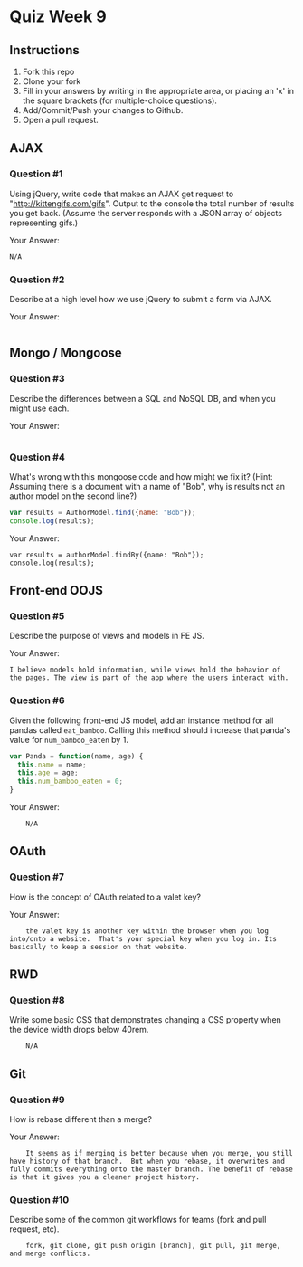 # Quiz Week 9

## Instructions

1. Fork this repo
2. Clone your fork
3. Fill in your answers by writing in the appropriate area, or placing an 'x' in
the square brackets (for multiple-choice questions).
4. Add/Commit/Push your changes to Github.
5. Open a pull request.

## AJAX

### Question #1

Using jQuery, write code that makes an AJAX get request to "http://kittengifs.com/gifs". Output to the console the total number of results you get back. (Assume the server responds with a JSON array of objects representing gifs.)

Your Answer:
```
N/A

```

### Question #2

Describe at a high level how we use jQuery to submit a form via AJAX.

Your Answer:
```We would use Promise Callbacks to submit a form via AJAX

```


## Mongo / Mongoose

### Question #3

Describe the differences between a SQL and NoSQL DB, and when you might use each.

Your Answer:
```SQL are table databases where data is represented with rows and columns.  SQL = MongoDB

```


### Question #4

What's wrong with this mongoose code and how might we fix it?
(Hint: Assuming there is a document with a name of "Bob", why is results not an author model on the second line?)

```js
var results = AuthorModel.find({name: "Bob"});
console.log(results);
```

Your Answer:
```
var results = authorModel.findBy({name: "Bob"});
console.log(results);

```

## Front-end OOJS

### Question #5

Describe the purpose of views and models in FE JS.

Your Answer:
```
I believe models hold information, while views hold the behavior of the pages. The view is part of the app where the users interact with.

```

### Question #6

Given the following front-end JS model, add an instance method for all pandas called `eat_bamboo`. Calling this method should increase that panda's value for `num_bamboo_eaten` by 1.

```js
var Panda = function(name, age) {
  this.name = name;
  this.age = age;
  this.num_bamboo_eaten = 0;
}
```

Your Answer:
```
	N/A
```


## OAuth

### Question #7

How is the concept of OAuth related to a valet key?

Your Answer:
```
	the valet key is another key within the browser when you log into/onto a website.  That's your special key when you log in. Its basically to keep a session on that website.
```


## RWD

### Question #8

Write some basic CSS that demonstrates changing a CSS property when the device width drops below 40rem.

```
	N/A
```

## Git

### Question #9

How is rebase different than a merge?

Your Answer:
```
	It seems as if merging is better because when you merge, you still have history of that branch.  But when you rebase, it overwrites and fully commits everything onto the master branch. The benefit of rebase is that it gives you a cleaner project history.
```

### Question #10

Describe some of the common git workflows for teams (fork and pull request, etc).

```
	fork, git clone, git push origin [branch], git pull, git merge, and merge conflicts. 
```
